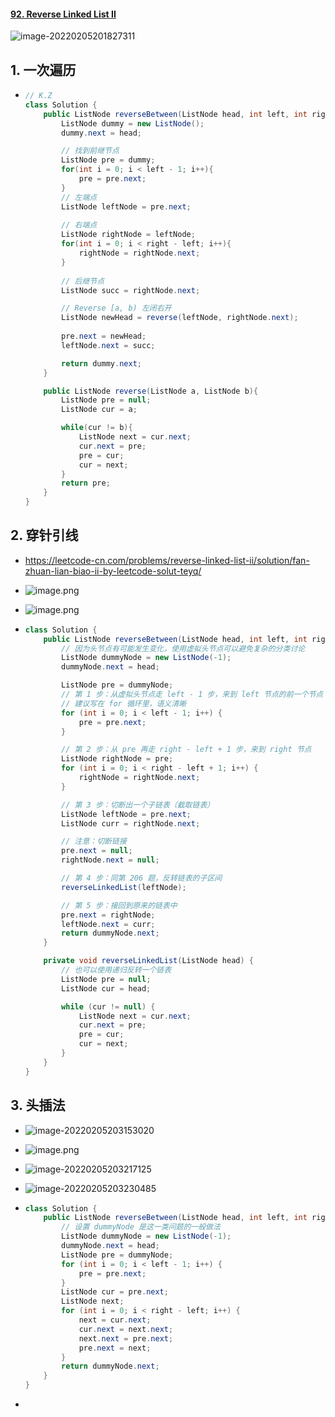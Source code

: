 #### [92. Reverse Linked List II](https://leetcode-cn.com/problems/reverse-linked-list-ii/)

![image-20220205201827311](https://raw.githubusercontent.com/TWDH/Leetcode-From-Zero/pictures/img/image-20220205201827311.png)

## 1. 一次遍历

- ```java
  // K.Z
  class Solution {
      public ListNode reverseBetween(ListNode head, int left, int right) {
          ListNode dummy = new ListNode();
          dummy.next = head;
  
          // 找到前继节点 
          ListNode pre = dummy;
          for(int i = 0; i < left - 1; i++){
              pre = pre.next;
          }
          // 左端点
          ListNode leftNode = pre.next;
          
          // 右端点
          ListNode rightNode = leftNode;
          for(int i = 0; i < right - left; i++){
              rightNode = rightNode.next;
          }
          
          // 后继节点
          ListNode succ = rightNode.next;
  
          // Reverse [a, b) 左闭右开
          ListNode newHead = reverse(leftNode, rightNode.next);
             
          pre.next = newHead;
          leftNode.next = succ;
  
          return dummy.next;
      }
  
      public ListNode reverse(ListNode a, ListNode b){
          ListNode pre = null;
          ListNode cur = a;
  
          while(cur != b){
              ListNode next = cur.next;
              cur.next = pre;
              pre = cur;
              cur = next;
          }
          return pre;
      }
  }
  ```

## 2. 穿针引线

- https://leetcode-cn.com/problems/reverse-linked-list-ii/solution/fan-zhuan-lian-biao-ii-by-leetcode-solut-teyq/

- ![image.png](https://pic.leetcode-cn.com/1615105150-pfWiGq-image.png)

- ![image.png](https://pic.leetcode-cn.com/1615105168-ZQRZew-image.png)

- ```java
  class Solution {
      public ListNode reverseBetween(ListNode head, int left, int right) {
          // 因为头节点有可能发生变化，使用虚拟头节点可以避免复杂的分类讨论
          ListNode dummyNode = new ListNode(-1);
          dummyNode.next = head;
  
          ListNode pre = dummyNode;
          // 第 1 步：从虚拟头节点走 left - 1 步，来到 left 节点的前一个节点
          // 建议写在 for 循环里，语义清晰
          for (int i = 0; i < left - 1; i++) {
              pre = pre.next;
          }
  
          // 第 2 步：从 pre 再走 right - left + 1 步，来到 right 节点
          ListNode rightNode = pre;
          for (int i = 0; i < right - left + 1; i++) {
              rightNode = rightNode.next;
          }
  
          // 第 3 步：切断出一个子链表（截取链表）
          ListNode leftNode = pre.next;
          ListNode curr = rightNode.next;
  
          // 注意：切断链接
          pre.next = null;
          rightNode.next = null;
  
          // 第 4 步：同第 206 题，反转链表的子区间
          reverseLinkedList(leftNode);
  
          // 第 5 步：接回到原来的链表中
          pre.next = rightNode;
          leftNode.next = curr;
          return dummyNode.next;
      }
  
      private void reverseLinkedList(ListNode head) {
          // 也可以使用递归反转一个链表
          ListNode pre = null;
          ListNode cur = head;
  
          while (cur != null) {
              ListNode next = cur.next;
              cur.next = pre;
              pre = cur;
              cur = next;
          }
      }
  }
  ```

## 3. 头插法

- ![image-20220205203153020](https://raw.githubusercontent.com/TWDH/Leetcode-From-Zero/pictures/img/image-20220205203153020.png)

- ![image.png](https://pic.leetcode-cn.com/1615105296-bmiPxl-image.png)

- ![image-20220205203217125](https://raw.githubusercontent.com/TWDH/Leetcode-From-Zero/pictures/img/image-20220205203217125.png)

- ![image-20220205203230485](https://raw.githubusercontent.com/TWDH/Leetcode-From-Zero/pictures/img/image-20220205203230485.png)

- ```java
  class Solution {
      public ListNode reverseBetween(ListNode head, int left, int right) {
          // 设置 dummyNode 是这一类问题的一般做法
          ListNode dummyNode = new ListNode(-1);
          dummyNode.next = head;
          ListNode pre = dummyNode;
          for (int i = 0; i < left - 1; i++) {
              pre = pre.next;
          }
          ListNode cur = pre.next;
          ListNode next;
          for (int i = 0; i < right - left; i++) {
              next = cur.next;
              cur.next = next.next;
              next.next = pre.next;
              pre.next = next;
          }
          return dummyNode.next;
      }
  }
  ```

- 

